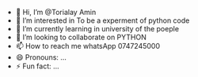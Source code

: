- 👋 Hi, I’m @Torialay Amin
- 👀 I’m interested in To be a experment of python code 
- 🌱 I’m currently learning in university of the poeple
- 💞️ I’m looking to collaborate on PYTHON
- 📫 How to reach me whatsApp 0747245000
- 😄 Pronouns: ...
- ⚡ Fun fact: ...

<!---
AMIN5000/AMIN5000 is a ✨ special ✨ repository because its `README.md` (this file) appears on your GitHub profile.
You can click the Preview link to take a look at your changes.
--->
